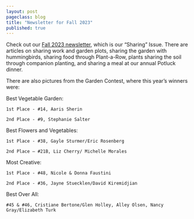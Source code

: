 ```yaml
---
layout: post
pageclass: blog
title: "Newsletter for Fall 2023"
published: true
---
```

Check out our [Fall 2023 newsletter](/pdf/NCG_2023_Fall_Newsletter.pdf), which is our “Sharing” Issue. There are articles on sharing work and garden plots, sharing the garden with hummingbirds, sharing food through Plant-a-Row, plants sharing the soil through companion planting, and sharing a meal at our annual Potluck dinner. 

There are also pictures from the Garden Contest, where this year’s winners were:

Best Vegetable Garden:

    1st Place - #14, Aaris Sherin

    2nd Place - #9, Stephanie Salter

Best Flowers and Vegetables:

    1st Place - #38, Gayle Sturmer/Eric Rosenberg

    2nd Place – #21B, Liz Cherry/ Michelle Morales

Most Creative:

    1st Place - #48, Nicole & Donna Faustini

    2nd Place - #36, Jayne Stuecklen/David Kiremidjian

Best Over All:

    #45 & #46, Cristiane Bertone/Glen Holley, Alley Olsen, Nancy Gray/Elizabeth Turk